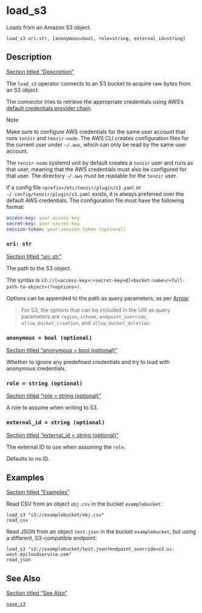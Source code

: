# load_s3

Loads from an Amazon S3 object.

```tql
load_s3 uri:str, [anonymous=bool, role=string, external_id=string]
```

## Description

[Section titled “Description”](#description)

The `load_s3` operator connects to an S3 bucket to acquire raw bytes from an S3 object.

The connector tries to retrieve the appropriate credentials using AWS’s [default credentials provider chain](https://docs.aws.amazon.com/cli/latest/userguide/cli-configure-files.html).

Note

Make sure to configure AWS credentials for the same user account that runs `tenzir` and `tenzir-node`. The AWS CLI creates configuration files for the current user under `~/.aws`, which can only be read by the same user account.

The `tenzir-node` systemd unit by default creates a `tenzir` user and runs as that user, meaning that the AWS credentials must also be configured for that user. The directory `~/.aws` must be readable for the `tenzir` user.

If a config file `<prefix>/etc/tenzir/plugin/s3.yaml` or `~/.config/tenzir/plugin/s3.yaml` exists, it is always preferred over the default AWS credentials. The configuration file must have the following format:

```yaml
access-key: your-access-key
secret-key: your-secret-key
session-token: your-session-token (optional)
```

### `uri: str`

[Section titled “uri: str”](#uri-str)

The path to the S3 object.

The syntax is `s3://[<access-key>:<secret-key>@]<bucket-name>/<full-path-to-object>(?<options>)`.

Options can be appended to the path as query parameters, as per [Arrow](https://arrow.apache.org/docs/r/articles/fs.html#connecting-directly-with-a-uri):

> For S3, the options that can be included in the URI as query parameters are `region`, `scheme`, `endpoint_override`, `allow_bucket_creation`, and `allow_bucket_deletion`.

### `anonymous = bool (optional)`

[Section titled “anonymous = bool (optional)”](#anonymous--bool-optional)

Whether to ignore any predefined credentials and try to load with anonymous credentials.

### `role = string (optional)`

[Section titled “role = string (optional)”](#role--string-optional)

A role to assume when writing to S3.

### `external_id = string (optional)`

[Section titled “external\_id = string (optional)”](#external_id--string-optional)

The external ID to use when assuming the `role`.

Defaults to no ID.

## Examples

[Section titled “Examples”](#examples)

Read CSV from an object `obj.csv` in the bucket `examplebucket`:

```tql
load_s3 "s3://examplebucket/obj.csv"
read_csv
```

Read JSON from an object `test.json` in the bucket `examplebucket`, but using a different, S3-compatible endpoint:

```tql
load_s3 "s3://examplebucket/test.json?endpoint_override=s3.us-west.mycloudservice.com"
read_json
```

## See Also

[Section titled “See Also”](#see-also)

[`save_s3`](/reference/operators/save_s3)